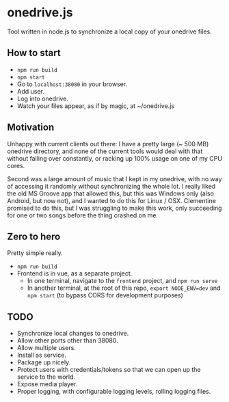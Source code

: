 # onedrive.js

Tool written in node.js to synchronize a local copy of your onedrive files.

## How to start

* `npm run build`
* `npm start`
* Go to `localhost:38080` in your browser.
* Add user.
* Log into onedrive.
* Watch your files appear, as if by magic, at ~/onedrive.js

## Motivation

Unhappy with current clients out there: I have a pretty large (~ 500 MB) onedrive directory, and none of the current tools would deal with that without falling over constantly, or racking up 100% usage on one of my CPU cores.

Second was a large amount of music that I kept in my onedrive, with no way of accessing it randomly without synchronizing the whole lot. I really liked the old MS Groove app that allowed this, but this was Windows only (also Android, but now not), and I wanted to do this for Linux / OSX. Clementine promised to do this, but I was struggling to make this work, only succeeding for one or two songs before the thing crashed on me.

## Zero to hero

Pretty simple really.
* `npm run build`
* Frontend is in vue, as a separate project.
  * In one terminal, navigate to the `frontend` project, and `npm run serve`
  * In another terminal, at the root of this repo, `export NODE_ENV=dev` and `npm start` (to bypass CORS for development purposes)

## TODO

* Synchronize local changes to onedrive.
* Allow other ports other than 38080.
* Allow multiple users.
* Install as service.
* Package up nicely.
* Protect users with credentials/tokens so that we can open up the service to the world.
* Expose media player.
* Proper logging, with configurable logging levels, rolling logging files.
